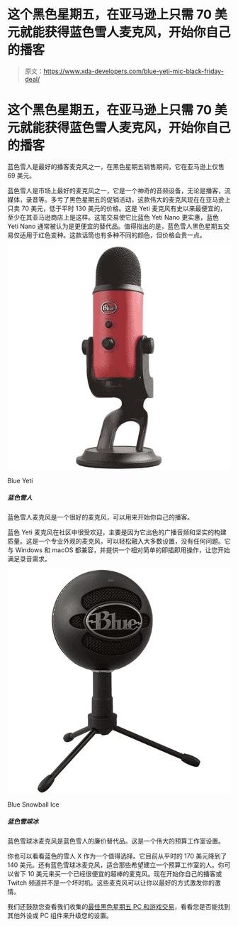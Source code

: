 # 这个黑色星期五，在亚马逊上只需 70 美元就能获得蓝色雪人麦克风，开始你自己的播客

> 原文：<https://www.xda-developers.com/blue-yeti-mic-black-friday-deal/>

# 这个黑色星期五，在亚马逊上只需 70 美元就能获得蓝色雪人麦克风，开始你自己的播客

蓝色雪人是最好的播客麦克风之一，在黑色星期五销售期间，它在亚马逊上仅售 69 美元。

蓝色雪人是市场上最好的麦克风之一，它是一个神奇的音频设备，无论是播客，流媒体，录音等。多亏了黑色星期五的促销活动，这款伟大的麦克风现在在亚马逊上只卖 70 美元，低于平时 130 美元的价格。这是 Yeti 麦克风有史以来最便宜的，至少在其亚马逊商店上是这样。这笔交易使它比蓝色 Yeti Nano 更实惠，蓝色 Yeti Nano 通常被认为是更便宜的替代品。值得指出的是，蓝色雪人黑色星期五交易仅适用于红色变种。这款话筒也有多种不同的颜色，但价格会贵一点。

 <picture>![The Blue Yeti microphone is an excellent microphone to start your own podcast with.](img/b65fa10f4338b24c9673ff218d1b151b.png)</picture> 

Blue Yeti

##### 蓝色雪人

蓝色雪人麦克风是一个很好的麦克风，可以用来开始你自己的播客。

蓝色 Yeti 麦克风在社区中很受欢迎，主要是因为它出色的广播音频和坚实的构建质量。这是一个专业外观的麦克风，可以轻松融入大多数设置，没有任何问题。它与 Windows 和 macOS 都兼容，并提供一个相对简单的即插即用操作，让您开始满足录音需求。

 <picture>![The Blue Snowball Ice microphone is an affordable alternative to the Blue Yeti. It's great for a budget studio setup.](img/c5891487622c3f87442effafe17ea760.png)</picture> 

Blue Snowball Ice

##### 蓝色雪球冰

蓝色雪球冰麦克风是蓝色雪人的廉价替代品。这是一个伟大的预算工作室设置。

你也可以看看蓝色的雪人 X 作为一个值得选择。它目前从平时的 170 美元降到了 140 美元。还有蓝色雪球冰麦克风，适合那些希望建立一个预算工作室的人。你可以省下 10 美元来买一个已经很便宜的超棒的麦克风。现在开始你自己的播客或 Twitch 频道并不是一个坏时机。这些麦克风可以让你以最好的方式激发你的激情。

我们还鼓励您查看我们收集的[最佳黑色星期五 PC 和游戏交易](https://www.xda-developers.com/best-black-friday-pc-gaming-deals/)，看看您是否能找到其他外设或 PC 组件来升级您的设置。